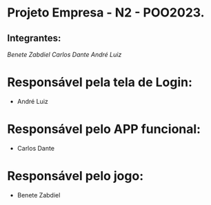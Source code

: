 # Projeto Empresa - N2 - POO2023.

## Integrantes:
*Benete Zabdiel*
*Carlos Dante*
*André Luiz*

# Responsável pela tela de Login:
* André Luiz
# Responsável pelo APP funcional:
* Carlos Dante
# Responsável pelo jogo:
* Benete Zabdiel
